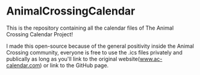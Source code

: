 # AnimalCrossingCalendar
This is the repository containing all the calendar files of The Animal Crossing Calendar Project!

I made this open-source because of the general positivity inside the Animal Crossing community, everyone is free to use the .ics files privately and publically as long as you'll link to the original website(www.ac-calendar.com) or link to the GitHub page.
